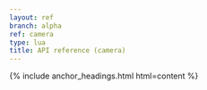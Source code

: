 ```yaml
---
layout: ref
branch: alpha
ref: camera
type: lua
title: API reference (camera)
---
```

{% include anchor_headings.html html=content %}